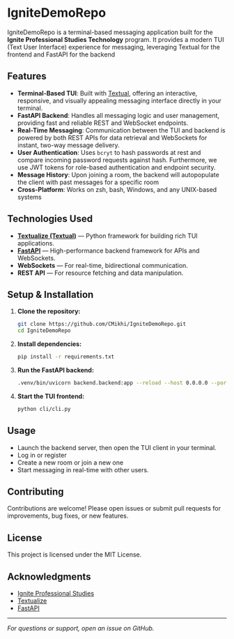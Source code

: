 # IgniteDemoRepo

IgniteDemoRepo is a terminal-based messaging application built for the **Ignite Professional Studies Technology** program. It provides a modern TUI (Text User Interface) experience for messaging, leveraging Textual for the frontend and FastAPI for the backend

## Features

- **Terminal-Based TUI**: Built with [Textual](https://github.com/Textualize/textual), offering an interactive, responsive, and visually appealing messaging interface directly in your terminal.
- **FastAPI Backend**: Handles all messaging logic and user management, providing fast and reliable REST and WebSocket endpoints.
- **Real-Time Messaging**: Communication between the TUI and backend is powered by both REST APIs for data retrieval and WebSockets for instant, two-way message delivery.
- **User Authentication**: Uses `bcryt` to hash passwords at rest and compare incoming password requests against hash. Furthermore, we use JWT tokens for role-based authentication and endpoint security. 
- **Message History**: Upon joining a room, the backend will autopopulate the client with past messages for a specific room
- **Cross-Platform**: Works on zsh, bash, Windows, and any UNIX-based systems

## Technologies Used

- **[Textualize (Textual)](https://github.com/Textualize/textual)** — Python framework for building rich TUI applications.
- **[FastAPI](https://fastapi.tiangolo.com/)** — High-performance backend framework for APIs and WebSockets.
- **WebSockets** — For real-time, bidirectional communication.
- **REST API** — For resource fetching and data manipulation.

## Setup & Installation

1. **Clone the repository:**
   ```bash
   git clone https://github.com/CMikhi/IgniteDemoRepo.git
   cd IgniteDemoRepo
   ```

2. **Install dependencies:**
   ```bash
   pip install -r requirements.txt
   ```

3. **Run the FastAPI backend:**
   ```bash
   .venv/bin/uvicorn backend.backend:app --reload --host 0.0.0.0 --port 8000
   ```

4. **Start the TUI frontend:**
   ```bash
   python cli/cli.py
   ```

## Usage

- Launch the backend server, then open the TUI client in your terminal.
- Log in or register
- Create a new room or join a new one
- Start messaging in real-time with other users.

## Contributing

Contributions are welcome! Please open issues or submit pull requests for improvements, bug fixes, or new features.

## License

This project is licensed under the MIT License.

## Acknowledgments

- [Ignite Professional Studies](https://www.bentonvillek12.org/o/ignite)
- [Textualize](https://github.com/Textualize/textual)
- [FastAPI](https://fastapi.tiangolo.com/)

---

_For questions or support, open an issue on GitHub._
